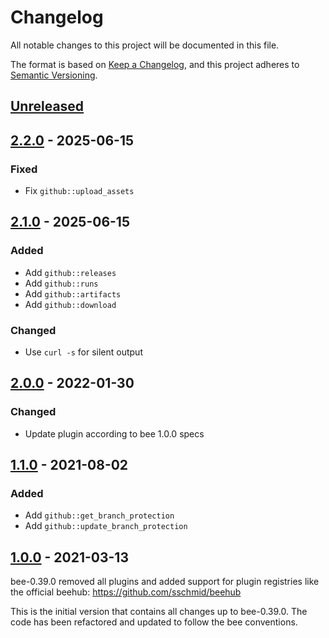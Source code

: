 # Changelog
All notable changes to this project will be documented in this file.

The format is based on [Keep a Changelog](https://keepachangelog.com/en/1.0.0/),
and this project adheres to [Semantic Versioning](https://semver.org/spec/v2.0.0.html).

## [Unreleased]

## [2.2.0] - 2025-06-15
### Fixed
- Fix `github::upload_assets`

## [2.1.0] - 2025-06-15
### Added
- Add `github::releases`
- Add `github::runs`
- Add `github::artifacts`
- Add `github::download`

### Changed
- Use `curl -s` for silent output

## [2.0.0] - 2022-01-30
### Changed
- Update plugin according to bee 1.0.0 specs

## [1.1.0] - 2021-08-02
### Added
- Add `github::get_branch_protection`
- Add `github::update_branch_protection`

## [1.0.0] - 2021-03-13
bee-0.39.0 removed all plugins and added support for plugin registries
like the official beehub: https://github.com/sschmid/beehub

This is the initial version that contains all changes up to bee-0.39.0.
The code has been refactored and updated to follow the bee conventions.

[Unreleased]: https://github.com/sschmid/bee-github/compare/2.2.0...HEAD
[2.2.0]: https://github.com/sschmid/bee-github/compare/2.1.0...2.2.0
[2.1.0]: https://github.com/sschmid/bee-github/compare/2.0.0...2.1.0
[2.0.0]: https://github.com/sschmid/bee-github/compare/1.1.0...2.0.0
[1.1.0]: https://github.com/sschmid/bee-github/compare/1.0.0...1.1.0
[1.0.0]: https://github.com/sschmid/bee-github/releases/tag/1.0.0
